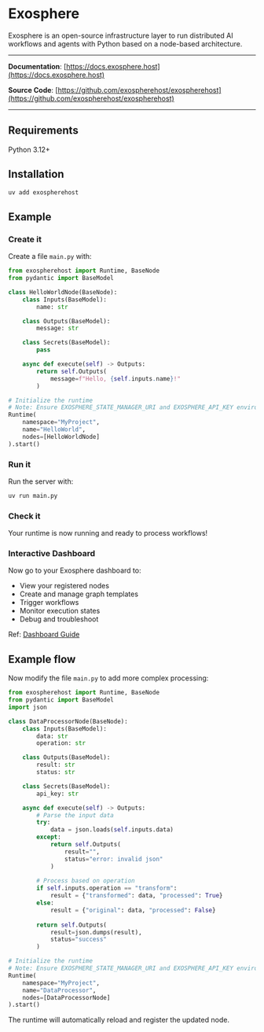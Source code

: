 # Exosphere

Exosphere is an open-source infrastructure layer to run distributed AI workflows and agents with Python based on a node-based architecture.

---

**Documentation**: [https://docs.exosphere.host](https://docs.exosphere.host)

**Source Code**: [https://github.com/exospherehost/exospherehost](https://github.com/exospherehost/exospherehost)

---

## Requirements

Python 3.12+

## Installation

```bash
uv add exospherehost
```

## Example

### Create it

Create a file `main.py` with:

```python
from exospherehost import Runtime, BaseNode
from pydantic import BaseModel

class HelloWorldNode(BaseNode):
    class Inputs(BaseModel):
        name: str

    class Outputs(BaseModel):
        message: str

    class Secrets(BaseModel):
        pass

    async def execute(self) -> Outputs:
        return self.Outputs(
            message=f"Hello, {self.inputs.name}!"
        )

# Initialize the runtime
# Note: Ensure EXOSPHERE_STATE_MANAGER_URI and EXOSPHERE_API_KEY environment variables are set
Runtime(
    namespace="MyProject",
    name="HelloWorld",
    nodes=[HelloWorldNode]
).start()
```

### Run it

Run the server with:

```bash
uv run main.py
```

### Check it

Your runtime is now running and ready to process workflows!

### Interactive Dashboard

Now go to your Exosphere dashboard to:

* View your registered nodes
* Create and manage graph templates
* Trigger workflows
* Monitor execution states
* Debug and troubleshoot

Ref: [Dashboard Guide](./dashboard.md)

## Example flow

Now modify the file `main.py` to add more complex processing:

```python
from exospherehost import Runtime, BaseNode
from pydantic import BaseModel
import json

class DataProcessorNode(BaseNode):
    class Inputs(BaseModel):
        data: str
        operation: str

    class Outputs(BaseModel):
        result: str
        status: str

    class Secrets(BaseModel):
        api_key: str

    async def execute(self) -> Outputs:
        # Parse the input data
        try:
            data = json.loads(self.inputs.data)
        except:
            return self.Outputs(
                result="",
                status="error: invalid json"
            )
        
        # Process based on operation
        if self.inputs.operation == "transform":
            result = {"transformed": data, "processed": True}
        else:
            result = {"original": data, "processed": False}
        
        return self.Outputs(
            result=json.dumps(result),
            status="success"
        )

# Initialize the runtime
# Note: Ensure EXOSPHERE_STATE_MANAGER_URI and EXOSPHERE_API_KEY environment variables are set
Runtime(
    namespace="MyProject",
    name="DataProcessor",
    nodes=[DataProcessorNode]
).start()
```

The runtime will automatically reload and register the updated node.
